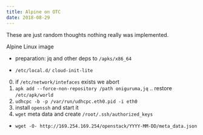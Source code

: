 ```yaml
---
title: Alpine on OTC
date: 2018-08-29
---
```


These are just random thoughts nothing really was implemented.

Alpine Linux image

- preparation: jq and other deps to `/apks/x86_64`

- `/etc/local.d/`
    `cloud-init-lite`

0. if `/etc/network/intefaces` exists we abort
1. `apk add --force-non-repository /path oniguruma,jq` .. restore `/etc/apk/world`
2. `udhcpc -b -p /var/run/udhcpc.eth0.pid -i eth0`
3. install `openssh` and start it
4. `wget` meta data and create `/root/.ssh/authorized_keys`
  - `wget -O- http://169.254.169.254/openstack/YYYY-MM-DD/meta_data.json`



